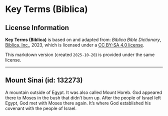 # Key Terms (Biblica)

## License Information

**Key Terms (Biblica)** is based on and adapted from: _Biblica Bible Dictionary_, [Biblica, Inc.](https://www.biblica.com/), 2023, which is licensed under a [CC BY-SA 4.0 license](https://creativecommons.org/licenses/by-sa/4.0/legalcode.en).

This markdown version (created `2025-10-20`) is provided under the same license.



--------------------------------

## Mount Sinai (id: 132273)

A mountain outside of Egypt. It was also called Mount Horeb. God appeared there to Moses in the bush that didn’t burn up. After the people of Israel left Egypt, God met with Moses there again. It’s where God established his covenant with the people of Israel.


